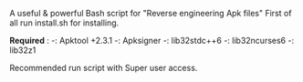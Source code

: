 A useful & powerful Bash script for "Reverse engineering Apk files"
First of all run install.sh for installing.

**Required** :
-: Apktool +2.3.1
-: Apksigner
-: lib32stdc++6
-: lib32ncurses6
-: lib32z1

Recommended run script with Super user access.
